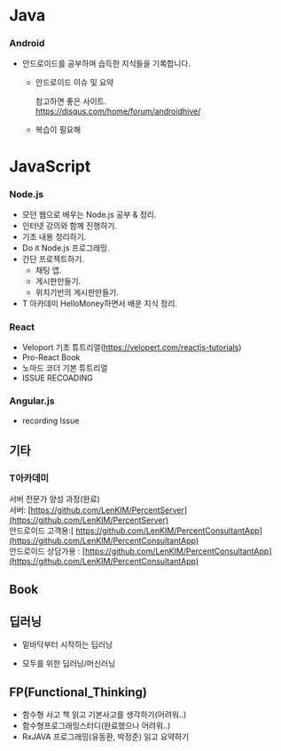 # Java

### Android

- 안드로이드를 공부하며 습득한 지식들을 기록합니다.  

  - 안드로이드 이슈 및 요약

    참고하면 좋은 사이트.  
    https://disqus.com/home/forum/androidhive/  

  - 복습이 필요해

# JavaScript

### Node.js

- 모던 웹으로 배우는 Node.js 공부 & 정리.
- 인터넷 강의와 함께 진행하기.
- 기초 내용 정리하기.
- Do it Node.js 프로그래밍.
- 간단 프로젝트하기.
  - 채팅 앱.
  - 게시판만들기.
  - 위치기반의 게시판만들기.
- T 아카데미 HelloMoney하면서 배운 지식 정리.

### React

- Veloport 기초 튜트리얼(https://velopert.com/reactjs-tutorials)
- Pro-React Book
- 노마드 코더 기본 튜트리얼
- ISSUE RECOADING

### Angular.js

- recording Issue

## 기타

### T아카데미

 서버 전문가 양성 과정(완료)  
  서버: [https://github.com/LenKIM/PercentServer](https://github.com/LenKIM/PercentServer)  
  안드로이드 고객용:[ https://github.com/LenKIM/PercentConsultantApp](https://github.com/LenKIM/PercentConsultantApp)  
  안드로이드 상담가용 : [https://github.com/LenKIM/PercentConsultantApp](https://github.com/LenKIM/PercentConsultantApp)  

## Book

## 딥러닝

- 밑바닥부터 시작하는 딥러닝

- 모두를 위한 딥러닝/머신러닝


## FP(Functional_Thinking)

- 함수형 사고 책 읽고 기본사고를 생각하기(어려워..)
- 함수형프로그래밍스터디(완료했으나 어려워..)
- RxJAVA 프로그래밍(유동환, 박정준) 읽고 요약하기
